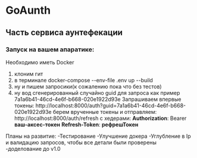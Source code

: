 # GoAunth
## Часть сервиса аунтефекации

### **Запуск на вашем апаратике:**
Необходимо иметь Docker

1) клоним гит
2) в терминале 
  docker-compose --env-file .env up --build
3) ну и пишем запросики(к сожалению пока что без тестов)
4) ну вод сгенерированный случайно guid для запроса как пример
7a1a6b41-46cd-4e6f-b668-020e1922d93e
Запрашиваем впервые токены:  http://localhost:8000/auth?guid=7a1a6b41-46cd-4e6f-b668-020e1922d93e
берем врученные токены и отправляем: http://localhost:8000/auth/refresh
с хедерами:
  **Authorization**:  Bearer **ваш-аксес-токен**
  **Refresh-Token**:  **рефрешТокен**

Планы на развитие:
 -Тестирование
 -Улучшение докера
 -Углубление в Ip и валидацию запросов, чтобы все детали были проверены
 -доделование до v1.0
